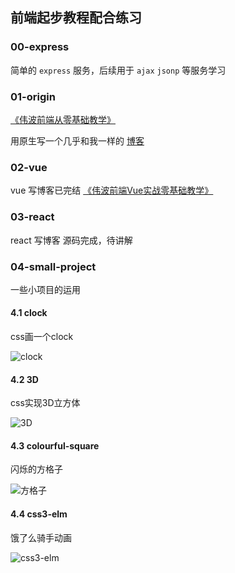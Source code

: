 ## 前端起步教程配合练习

### 00-express
简单的 `express` 服务，后续用于 `ajax` `jsonp` 等服务学习

### 01-origin
[《伟波前端从零基础教学》](https://www.bilibili.com/video/BV1py4y1E79E)
 
用原生写一个几乎和我一样的 [博客](http://www.liuweibo.cn)
### 02-vue
vue 写博客已完结 [《伟波前端Vue实战零基础教学》](https://www.bilibili.com/video/BV11B4y1M7tb)
### 03-react
react 写博客 源码完成，待讲解
### 04-small-project
一些小项目的运用
#### 4.1 clock
css画一个clock

![clock](http://weibozzz.gitee.io/some-imgs/project-gif/clock.gif)
#### 4.2 3D
css实现3D立方体

![3D](http://weibozzz.gitee.io/some-imgs/project-gif/3d-cube.gif)
#### 4.3 colourful-square
闪烁的方格子

![方格子](http://weibozzz.gitee.io/some-imgs/project-gif/colorsfulRect.gif)

#### 4.4 css3-elm
饿了么骑手动画

![css3-elm](http://weibozzz.gitee.io/some-imgs/project-gif/elm-car.gif)

